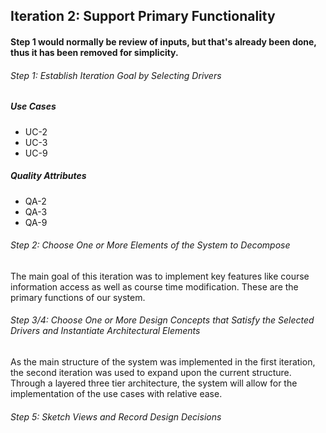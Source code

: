 ## Iteration 2: Support Primary Functionality

#### Step 1 would normally be review of inputs, but that's already been done, thus it has been removed for simplicity.  


###### Step 1: Establish Iteration Goal by Selecting Drivers
##### Use Cases
* UC-2
* UC-3
* UC-9
##### Quality Attributes
* QA-2
* QA-3
* QA-9
###### Step 2: Choose One or More Elements of the System to Decompose
The main goal of this iteration was to implement key features like course information access as well as course time modification. These are the primary functions of our system.
###### Step 3/4: Choose One or More Design Concepts that Satisfy the Selected Drivers and Instantiate Architectural Elements
As the main structure of the system was implemented in the first iteration, the second iteration was used to expand upon the current structure. Through a layered three tier architecture, the system will allow for the implementation of the use cases with relative ease.

###### Step 5: Sketch Views and Record Design Decisions  
